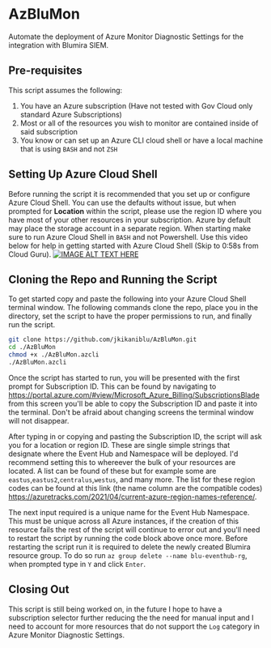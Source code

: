 # AzBluMon
Automate the deployment of Azure Monitor Diagnostic Settings for the integration with Blumira SIEM.

## Pre-requisites
This script assumes the following:
1. You have an Azure subscription (Have not tested with Gov Cloud only standard Azure Subscriptions)
2. Most or all of the resources you wish to monitor are contained inside of said subscription
3. You know or can set up an Azure CLI cloud shell or have a local machine that is using `BASH` and not `ZSH`

## Setting Up Azure Cloud Shell
Before running the script it is recommended that you set up or configure Azure Cloud Shell. You can use the defaults without issue, but when prompted for **Location** within the script, please use the region ID where you have most of your other resources in your subscription. Azure by default may place the storage account in a separate region. When starting make sure to run Azure Cloud Shell in `BASH` and not Powershell. Use this video below for help in getting started with Azure Cloud Shell (Skip to 0:58s from Cloud Guru).
[![IMAGE ALT TEXT HERE](http://img.youtube.com/vi/2pQr-w8ZiYU/0.jpg)](http://www.youtube.com/watch?v=2pQr-w8ZiYU)

## Cloning the Repo and Running the Script
To get started copy and paste the following into your Azure Cloud Shell terminal window. The following commands clone the repo, place you in the directory, set the script to have the proper permissions to run, and finally run the script.

```Bash
git clone https://github.com/jkikaniblu/AzBluMon.git
cd ./AzBluMon
chmod +x ./AzBluMon.azcli
./AzBluMon.azcli
```
Once the script has started to run, you will be presented with the first prompt for Subscription ID. This can be found by navigating to https://portal.azure.com/#view/Microsoft_Azure_Billing/SubscriptionsBlade from this screen you'll be able to copy the Subscription ID and paste it into the terminal. Don't be afraid about changing screens the terminal window will not disappear.

After typing in or copying and pasting the Subscription ID, the script will ask you for a location or region ID. These are single simple strings that designate where the Event Hub and Namespace will be deployed. I'd recommend setting this to whereever the bulk of your resources are located. A list can be found of these but for example some are `eastus`,`eastus2`,`centralus`,`westus`, and many more. The list for these region codes can be found at this link (the name column are the compatible codes) https://azuretracks.com/2021/04/current-azure-region-names-reference/.

The next input required is a unique name for the Event Hub Namespace. This must be unique across all Azure instances, if the creation of this resource fails the rest of the script will continue to error out and you'll need to restart the script by running the code block above once more. Before restarting the script run it is required to delete the newly created Blumira resource group. To do so run `az group delete --name blu-eventhub-rg`, when prompted type in `Y` and click `Enter`.

## Closing Out
This script is still being worked on, in the future I hope to have a subscription selector further reducing the the need for manual input and I need to account for more resources that do not support the `Log` category in Azure Monitor Diagnostic Settings.
